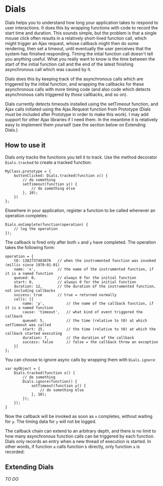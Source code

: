 # Dials

Dials helps you to understand how long your application takes to respond to user interactions. It does this by wrapping functions with code to record the start time and duration. This sounds simple, but the problem is that a single mouse click often results in a relatively short-lived function call, which might trigger an Ajax request, whose callback might then do some rendering, then set a timeout, until eventually the user perceives that the system has finished responding. Timing the intial function call doesn't tell you anything useful. What you really want to know is the time between the start of the initial function call and the end of the latest finishing asynchronous call which was caused by it.

Dials does this by keeping track of the asynchronous calls which are triggered by the initial function, and wrapping the callbacks for these asynchronous calls with more timing code (and also code which detects asynchronous calls triggered by *those* callbacks, and so on).

Dials currently detects timeouts installed using the setTimeout function, and Ajax calls initiated using the Ajax.Request function from Prototype (Dials must be included after Prototype in order to make this work). I may add support for other Ajax libraries if I need them. In the meantime it is relatively easy to implement them yourself (see the section below on Extending Dials.)

## How to use it

Dials only tracks the functions you tell it to track. Use the method decorator `Dials.tracked` to create a tracked function:

    MyClass.prototype = {
        buttonClicked: Dials.tracked(function x() {
            // do something
            setTimeout(function y() {
                // do something else
            }, 10);
        })
    };

Elsewhere in your application, register a function to be called whenever an operation completes:

    Dials.onComplete(function(operation) {
        // log the operation
    });

The callback is fired only after both `x` and `y` have completed. The operation takes the following form:

    operation = {
        t0: 1382737483076   // when the instrumented function was invoked (millis since 1970-01-01)
        name: 'x',          // the name of the instrumented function, if it is a named function
        queued: 0,          // always 0 for the initial function
        start: 0,           // always 0 for the initial function
        duration: 12,       // the duration of the instrumented function, not including callbacks
        success: true       // true = returned normally
        calls: [{
            name: 'y',          // the name of the callback function, if it is a named function
            cause: 'timeout',   // what kind of event triggered the callback
            queued: 5,          // the time (relative to t0) at which setTimeout was called
            start: 15,          // the time (relative to t0) at which the callback started executing
            duration: 7,        // the duration of the callback
            success: false      // false = the callback threw an exception
        }]
    };

You can choose to ignore async calls by wrapping them with `Dials.ignore`:

    var myObject = {
        Dials.tracked(function x() {
            // do something
            Dials.ignore(function() {
                setTimeout(function y() {
                    // do something else
                }, 10);
            });
        });
    }

Now the callback will be invoked as soon as `x` completes, without waiting for `y`. The timing data for `y` will not be logged.

The callback chain can extend to an arbitrary depth, and there is no limit to how many asynchronous function calls can be triggered by each function. Dials only records an entry when a new thread of execution is started. In other words, if function `a` calls function `b` directly, only function `a` is recorded:



## Extending Dials

*TO DO*
